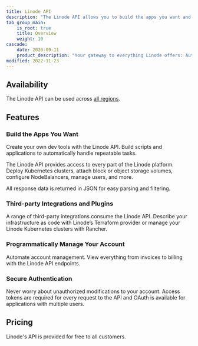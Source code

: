```yaml
---
title: Linode API
description: "The Linode API allows you to build the apps you want and programmitically manage your account. It offers secure authentication and third-party integrations and plugins."
tab_group_main:
    is_root: true
    title: Overview
    weight: 10
cascade:
    date: 2020-09-11
    product_description: "Your gateway to everything Linode offers: Automate tasks in the Cloud Manager, create Linodes, manage IP addresses, and open support tickets using an intuitive REST API."
modified: 2022-11-23
---
```


## Availability

The Linode API can be used across [all regions](https://www.linode.com/global-infrastructure/).

## Features

### Build the Apps You Want

Create your own dev tools with the Linode API. Build scripts and applications to automatically handle repeatable tasks.

The Linode API provides access to every part of the Linode platform. Deploy Kubernetes clusters, attach block or object storage volumes, configure NodeBalancers, manage users, and more.

All response data is returned in JSON for easy parsing and filtering.

### Third-party Integrations and Plugins

A range of third-party integrations consume the Linode API. Describe your infrastructure as code with Linode’s Terraform provider or manage your Linode Kubernetes clusters with Rancher.

### Programmatically Manage Your Account

Automate account management. View everything from invoices to billing with the Linode API endpoints.

### Secure Authentication

Never worry about unauthorized modifications to your account. Access tokens are required for every request to the API and OAuth is available for applications with multiple users.

## Pricing

Linode's API is provided for free to all customers.